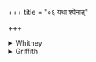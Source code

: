 +++
title = "०६ यथा श्येनात्"

+++

<details><summary>Whitney</summary>

### Translation
6. As the birds (*patatrín*) are all in a tremble at the falcon, day by  
day; as at the thundering of the lion, so do thou, O drum etc. etc.

### Notes
Pāda **c** ⌊as the sense shows⌋ seems to have dropped in here by  
accident out of vs. 5 (or possibly 4), where alone it fits the  
connection. *Ahardivi* occurs again in Pāipp. v. 3. 1, 3: *indrāgnī  
tasmāt tvāi ’nasaḥ pari pātām ahardivi*. The Anukr. calls the verse  
simply *jagatī* (on account of its 48 syllables), but probably by an  
accidental omission of the epithet *ṣaṭpadī*, 'of six pādas,' which it  
usually adds in such a case.
</details>

<details><summary>Griffith</summary>

As birds of air, day after day, fly in wild terror from the hawk, as from a roaring lion's voice, Even so do thou, O Drum, roar out against our foes to frighten them, and then bewilder thou their thoughts.
</details>
